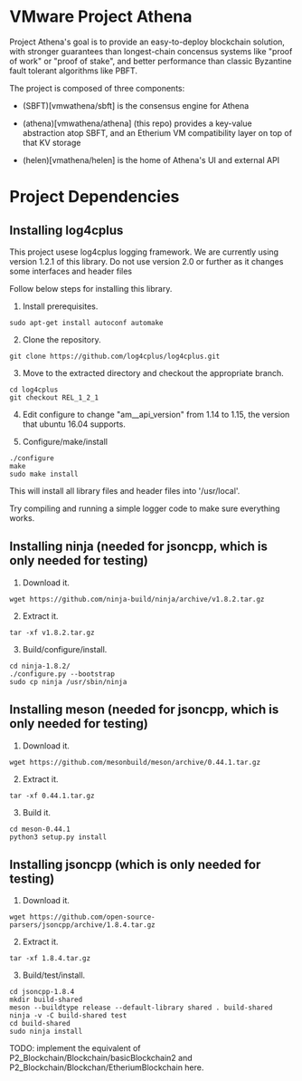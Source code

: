 # VMware Project Athena

Project Athena's goal is to provide an easy-to-deploy blockchain
solution, with stronger guarantees than longest-chain concensus
systems like "proof of work" or "proof of stake", and better
performance than classic Byzantine fault tolerant algorithms like
PBFT.

The project is composed of three components:

 * (SBFT)[vmwathena/sbft] is the consensus engine for Athena

 * (athena)[vmwathena/athena] (this repo) provides a key-value
   abstraction atop SBFT, and an Etherium VM compatibility layer on
   top of that KV storage

 * (helen)[vmathena/helen] is the home of Athena's UI and external API


# Project Dependencies

## Installing log4cplus

This project usese log4cplus logging framework. We are currently
using version 1.2.1 of this library. Do not use version 2.0 or further
as it changes some interfaces and header files

Follow below steps for installing this library.

1. Install prerequisites.
```
sudo apt-get install autoconf automake
```

2. Clone the repository.

```
git clone https://github.com/log4cplus/log4cplus.git
```

3. Move to the extracted directory and checkout the appropriate branch.

```
cd log4cplus
git checkout REL_1_2_1
````

4. Edit configure to change "am__api_version" from 1.14 to 1.15, the version that ubuntu 16.04 supports.

5. Configure/make/install

```
./configure
make
sudo make install
```

This will install all library files and header files into '/usr/local'.

Try compiling and running a simple logger code to make sure everything works.

## Installing ninja (needed for jsoncpp, which is only needed for testing)
1. Download it.
```
wget https://github.com/ninja-build/ninja/archive/v1.8.2.tar.gz
```

2. Extract it.
```
tar -xf v1.8.2.tar.gz
```

3. Build/configure/install.
```
cd ninja-1.8.2/
./configure.py --bootstrap
sudo cp ninja /usr/sbin/ninja
```

## Installing meson (needed for jsoncpp, which is only needed for testing)

1. Download it.
```
wget https://github.com/mesonbuild/meson/archive/0.44.1.tar.gz
```

2. Extract it.
```
tar -xf 0.44.1.tar.gz
```

3. Build it.
```
cd meson-0.44.1
python3 setup.py install
```

## Installing jsoncpp (which is only needed for testing)

1. Download it.
```
wget https://github.com/open-source-parsers/jsoncpp/archive/1.8.4.tar.gz
```

2. Extract it.
```
tar -xf 1.8.4.tar.gz
```

3. Build/test/install.
```
cd jsoncpp-1.8.4
mkdir build-shared
meson --buildtype release --default-library shared . build-shared
ninja -v -C build-shared test
cd build-shared
sudo ninja install
```

TODO: implement the equivalent of
P2_Blockchain/Blockchain/basicBlockchain2 and
P2_Blockchain/Blockchan/EtheriumBlockchain here.
